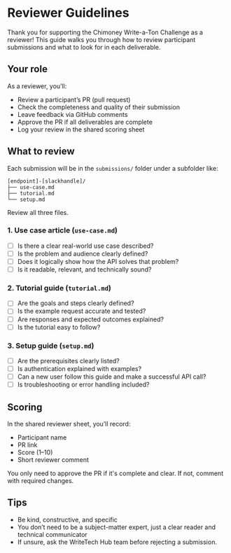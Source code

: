 # Reviewer Guidelines

Thank you for supporting the Chimoney Write-a-Ton Challenge as a reviewer! This guide walks you through how to review participant submissions and what to look for in each deliverable.

## Your role

As a reviewer, you’ll:

- Review a participant’s PR (pull request)
- Check the completeness and quality of their submission
- Leave feedback via GitHub comments
- Approve the PR if all deliverables are complete
- Log your review in the shared scoring sheet

## What to review

Each submission will be in the `submissions/` folder under a subfolder like:

```
[endpoint]-[slackhandle]/
├── use-case.md
├── tutorial.md
└── setup.md
```

Review all three files.

### 1. Use case article (`use-case.md`)

- [ ] Is there a clear real-world use case described?
- [ ] Is the problem and audience clearly defined?
- [ ] Does it logically show how the API solves that problem?
- [ ] Is it readable, relevant, and technically sound?

### 2. Tutorial guide (`tutorial.md`)

- [ ] Are the goals and steps clearly defined?
- [ ] Is the example request accurate and tested?
- [ ] Are responses and expected outcomes explained?
- [ ] Is the tutorial easy to follow?

### 3. Setup guide (`setup.md`)

- [ ] Are the prerequisites clearly listed?
- [ ] Is authentication explained with examples?
- [ ] Can a new user follow this guide and make a successful API call?
- [ ] Is troubleshooting or error handling included?

## Scoring

In the shared reviewer sheet, you’ll record:
- Participant name
- PR link
- Score (1–10)
- Short reviewer comment

You only need to approve the PR if it's complete and clear. If not, comment with required changes.

## Tips

- Be kind, constructive, and specific
- You don’t need to be a subject-matter expert, just a clear reader and technical communicator
- If unsure, ask the WriteTech Hub team before rejecting a submission.